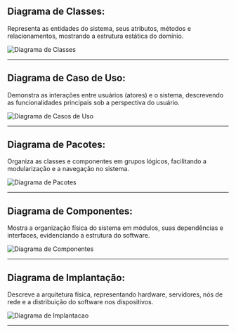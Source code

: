 ## Diagrama de Classes: 

Representa as entidades do sistema, seus atributos, métodos e relacionamentos, mostrando a estrutura estática do domínio.

![Diagrama de Classes](https://github.com/viniciusgomesrod/lds-aluguel-de-carros/blob/main/docs/lab2-diagrama-classes-aluguel-de-carros.drawio.png)

---

## Diagrama de Caso de Uso:

Demonstra as interações entre usuários (atores) e o sistema, descrevendo as funcionalidades principais sob a perspectiva do usuário.

![Diagrama de Casos de Uso](https://github.com/viniciusgomesrod/lds-aluguel-de-carros/docs.png)

---

## Diagrama de Pacotes:

Organiza as classes e componentes em grupos lógicos, facilitando a modularização e a navegação no sistema.

![Diagrama de Pacotes](https://github.com/viniciusgomesrod/lds-aluguel-de-carros/blob/main/docs/Diagrama%20de%20pacote%20aluguel%20de%20carro.drawio.png)

---

## Diagrama de Componentes:

Mostra a organização física do sistema em módulos, suas dependências e interfaces, evidenciando a estrutura do software.

![Diagrama de Componentes](https://github.com/viniciusgomesrod/lds-aluguel-de-carros/docs.png)

---

## Diagrama de Implantação:

Descreve a arquitetura física, representando hardware, servidores, nós de rede e a distribuição do software nos dispositivos.

![Diagrama de Implantacao](https://github.com/viniciusgomesrod/lds-aluguel-de-carros/docs.png)

---
